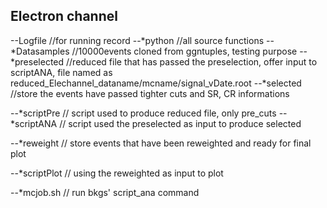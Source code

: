 Electron channel
-----------------------------
--Logfile //for running record
--*python //all source functions 
--*Datasamples //10000events cloned from ggntuples, testing purpose
--*preselected //reduced file that has passed the preselection, offer input to scriptANA, file named as reduced_Elechannel_dataname/mcname/signal_vDate.root
--*selected //store the events have passed tighter cuts and SR, CR informations

--*scriptPre // script used to produce reduced file, only pre_cuts
--*scriptANA // script used the preselected as input to produce selected

--*reweight // store events that have been reweighted and ready for final plot

--*scriptPlot // using the reweighted as input to plot

--*mcjob.sh // run bkgs' script_ana command